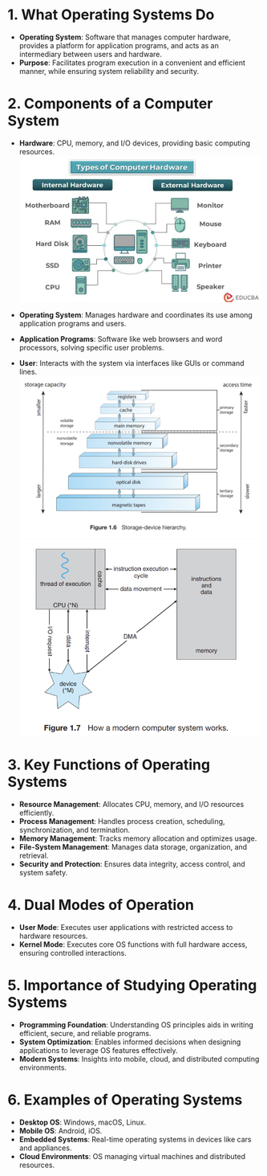# 1. What Operating Systems Do
- **Operating System**: Software that manages computer hardware, provides a platform for application programs, and acts as an intermediary between users and hardware.
- **Purpose**: Facilitates program execution in a convenient and efficient manner, while ensuring system reliability and security.

# 2. Components of a Computer System
- **Hardware**: CPU, memory, and I/O devices, providing basic computing resources.
  <br>
  <img src="pic/1-1-1.png" alt="Hardware" width="500">

- **Operating System**: Manages hardware and coordinates its use among application programs and users.
- **Application Programs**: Software like web browsers and word processors, solving specific user problems.
- **User**: Interacts with the system via interfaces like GUIs or command lines.
  <br>
  <img src="pic/1-1-2.png" alt="alt text" width="500">
  <br>
  <img src="pic/1-1-3.png" alt="alt text" width="500">


# 3. Key Functions of Operating Systems
- **Resource Management**: Allocates CPU, memory, and I/O resources efficiently.
- **Process Management**: Handles process creation, scheduling, synchronization, and termination.
- **Memory Management**: Tracks memory allocation and optimizes usage.
- **File-System Management**: Manages data storage, organization, and retrieval.
- **Security and Protection**: Ensures data integrity, access control, and system safety.

# 4. Dual Modes of Operation
- **User Mode**: Executes user applications with restricted access to hardware resources.
- **Kernel Mode**: Executes core OS functions with full hardware access, ensuring controlled interactions.

# 5. Importance of Studying Operating Systems
- **Programming Foundation**: Understanding OS principles aids in writing efficient, secure, and reliable programs.
- **System Optimization**: Enables informed decisions when designing applications to leverage OS features effectively.
- **Modern Systems**: Insights into mobile, cloud, and distributed computing environments.

# 6. Examples of Operating Systems
- **Desktop OS**: Windows, macOS, Linux.
- **Mobile OS**: Android, iOS.
- **Embedded Systems**: Real-time operating systems in devices like cars and appliances.
- **Cloud Environments**: OS managing virtual machines and distributed resources.




